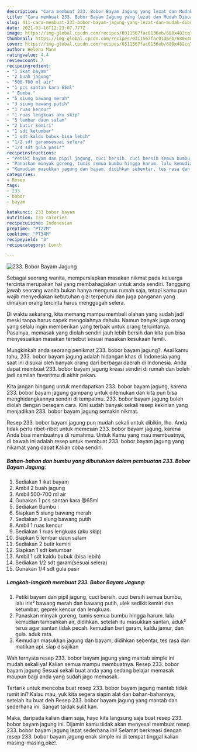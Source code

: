 ```yaml
---
description: "Cara membuat 233. Bobor Bayam Jagung yang lezat dan Mudah Dibuat"
title: "Cara membuat 233. Bobor Bayam Jagung yang lezat dan Mudah Dibuat"
slug: 411-cara-membuat-233-bobor-bayam-jagung-yang-lezat-dan-mudah-dibuat
date: 2021-03-16T12:23:07.777Z
image: https://img-global.cpcdn.com/recipes/0311567fac0136eb/680x482cq70/233-bobor-bayam-jagung-foto-resep-utama.jpg
thumbnail: https://img-global.cpcdn.com/recipes/0311567fac0136eb/680x482cq70/233-bobor-bayam-jagung-foto-resep-utama.jpg
cover: https://img-global.cpcdn.com/recipes/0311567fac0136eb/680x482cq70/233-bobor-bayam-jagung-foto-resep-utama.jpg
author: Helena Mann
ratingvalue: 4.4
reviewcount: 7
recipeingredient:
- "1 ikat bayam"
- "2 buah jagung"
- "500-700 ml air"
- "1 pcs santan kara 65ml"
- " Bumbu "
- "5 siung bawang merah"
- "3 siung bawang putih"
- "1 ruas kencur"
- "1 ruas lengkuas aku skip"
- "5 lembar daun salam"
- "2 butir kemiri"
- "1 sdt ketumbar"
- "1 sdt kaldu bubuk bisa lebih"
- "1/2 sdt garamsesuai selera"
- "1/4 sdt gula pasir"
recipeinstructions:
- "Petiki bayam dan pipil jagung, cuci bersih. cuci bersih semua bumbu, lalu iris² bawang merah dan bawang putih, ulek sedikit kemiri dan ketumbar, geprek kencur dan lengkuas."
- "Panaskan minyak goreng, tumis semua bumbu hingga harum. lalu kemudian tambahkan air, didihkan. setelah itu masukkan santan, aduk² terus agar santan tidak pecah. kemudian beri garam, kaldu jamur, dan gula. aduk rata."
- "Kemudian masukkan jagung dan bayam, didihkan sebentar, tes rasa dan matikan api. siap disajikan"
categories:
- Resep
tags:
- 233
- bobor
- bayam

katakunci: 233 bobor bayam 
nutrition: 131 calories
recipecuisine: Indonesian
preptime: "PT22M"
cooktime: "PT34M"
recipeyield: "3"
recipecategory: Lunch

---
```



![233. Bobor Bayam Jagung](https://img-global.cpcdn.com/recipes/0311567fac0136eb/680x482cq70/233-bobor-bayam-jagung-foto-resep-utama.jpg)

Sebagai seorang wanita, mempersiapkan masakan nikmat pada keluarga tercinta merupakan hal yang membahagiakan untuk anda sendiri. Tanggung jawab seorang  wanita bukan hanya mengurus rumah saja, tetapi kamu pun wajib menyediakan kebutuhan gizi terpenuhi dan juga panganan yang dimakan orang tercinta harus menggugah selera.

Di waktu  sekarang, kita memang mampu membeli olahan yang sudah jadi meski tanpa harus capek mengolahnya dahulu. Namun banyak juga orang yang selalu ingin memberikan yang terbaik untuk orang tercintanya. Pasalnya, memasak yang diolah sendiri jauh lebih bersih dan kita pun bisa menyesuaikan masakan tersebut sesuai masakan kesukaan famili. 



Mungkinkah anda seorang penikmat 233. bobor bayam jagung?. Asal kamu tahu, 233. bobor bayam jagung adalah hidangan khas di Indonesia yang saat ini disukai oleh banyak orang dari berbagai daerah di Indonesia. Anda dapat membuat 233. bobor bayam jagung kreasi sendiri di rumah dan boleh jadi camilan favoritmu di akhir pekan.

Kita jangan bingung untuk mendapatkan 233. bobor bayam jagung, karena 233. bobor bayam jagung gampang untuk ditemukan dan kita pun bisa menghidangkannya sendiri di tempatmu. 233. bobor bayam jagung boleh diolah dengan beragam cara. Kini sudah banyak sekali resep kekinian yang menjadikan 233. bobor bayam jagung semakin nikmat.

Resep 233. bobor bayam jagung pun mudah sekali untuk dibikin, lho. Anda tidak perlu ribet-ribet untuk memesan 233. bobor bayam jagung, karena Anda bisa membuatnya di rumahmu. Untuk Kamu yang mau membuatnya, di bawah ini adalah resep untuk membuat 233. bobor bayam jagung yang nikamat yang dapat Kalian coba sendiri.

<!--inarticleads1-->

##### Bahan-bahan dan bumbu yang dibutuhkan dalam pembuatan 233. Bobor Bayam Jagung:

1. Sediakan 1 ikat bayam
1. Ambil 2 buah jagung
1. Ambil 500-700 ml air
1. Gunakan 1 pcs santan kara @65ml
1. Sediakan  Bumbu :
1. Siapkan 5 siung bawang merah
1. Sediakan 3 siung bawang putih
1. Ambil 1 ruas kencur
1. Sediakan 1 ruas lengkuas (aku skip)
1. Siapkan 5 lembar daun salam
1. Sediakan 2 butir kemiri
1. Siapkan 1 sdt ketumbar
1. Ambil 1 sdt kaldu bubuk (bisa lebih)
1. Sediakan 1/2 sdt garam(sesuai selera)
1. Gunakan 1/4 sdt gula pasir




<!--inarticleads2-->

##### Langkah-langkah membuat 233. Bobor Bayam Jagung:

1. Petiki bayam dan pipil jagung, cuci bersih. cuci bersih semua bumbu, lalu iris² bawang merah dan bawang putih, ulek sedikit kemiri dan ketumbar, geprek kencur dan lengkuas.
1. Panaskan minyak goreng, tumis semua bumbu hingga harum. lalu kemudian tambahkan air, didihkan. setelah itu masukkan santan, aduk² terus agar santan tidak pecah. kemudian beri garam, kaldu jamur, dan gula. aduk rata.
1. Kemudian masukkan jagung dan bayam, didihkan sebentar, tes rasa dan matikan api. siap disajikan




Wah ternyata resep 233. bobor bayam jagung yang mantab simple ini mudah sekali ya! Kalian semua mampu membuatnya. Resep 233. bobor bayam jagung Sesuai sekali buat anda yang sedang belajar memasak maupun bagi anda yang sudah jago memasak.

Tertarik untuk mencoba buat resep 233. bobor bayam jagung mantab tidak rumit ini? Kalau mau, yuk kita segera siapin alat dan bahan-bahannya, setelah itu buat deh Resep 233. bobor bayam jagung yang mantab dan sederhana ini. Sangat taidak sulit kan. 

Maka, daripada kalian diam saja, hayo kita langsung saja buat resep 233. bobor bayam jagung ini. Dijamin kamu tiidak akan menyesal membuat resep 233. bobor bayam jagung lezat sederhana ini! Selamat berkreasi dengan resep 233. bobor bayam jagung enak simple ini di tempat tinggal kalian masing-masing,oke!.

